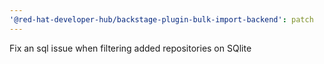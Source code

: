 ```yaml
---
'@red-hat-developer-hub/backstage-plugin-bulk-import-backend': patch
---
```


Fix an sql issue when filtering added repositories on SQlite
